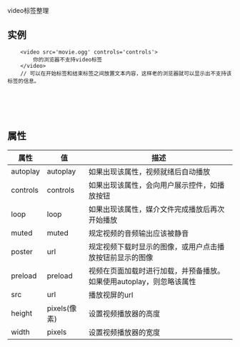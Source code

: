 video标签整理

## 实例
```
    <video src='movie.ogg' controls='controls'>
        你的浏览器不支持video标签
    </video>
    // 可以在开始标签和结束标签之间放置文本内容，这样老的浏览器就可以显示出不支持该标签的信息。






```

## 属性

|属性|值|描述|
|-|-|-|
|autoplay|autoplay|如果出现该属性，视频就绪后自动播放|
|controls|controls|如果出现该属性，会向用户展示控件，如播放按钮|
|loop|loop|如果出现该属性，媒介文件完成播放后再次开始播放|
|muted|muted|规定视频的音频输出应该被静音|
|poster|url|规定视频下载时显示的图像，或用户点击播放按钮前显示的图像|
|preload|preload|视频在页面加载时进行加载，并预备播放。如果使用autoplay，则忽略该属性|
|src|url|播放视屏的url|
|height|pixels(像素)|设置视频播放器的高度|
|width|pixels|设置视频播放器的宽度|



